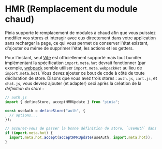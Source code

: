 # HMR (Remplacement du module chaud)

Pinia supporte le remplacement de modules à chaud afin que vous puissiez modifier vos stores et interagir avec eux directement dans votre application sans recharger la page, ce qui vous permet de conserver l'état existant, d'ajouter ou même de supprimer l'état, les actions et les getters.

Pour l'instant, seul [Vite](https://vitejs.dev/) est officiellement supporté mais tout bundler implémentant la spécification `import.meta.hot` devrait fonctionner (par exemple, [webpack](https://webpack.js.org/api/module-variables/#importmetawebpackhot) semble utiliser `import.meta.webpackHot` au lieu de `import.meta.hot`).
Vous devez ajouter ce bout de code à côté de toute déclaration de store. Disons que vous avez trois stores : `auth.js`, `cart.js`, et `chat.js`, vous devrez ajouter (et adapter) ceci après la création de la _définition du store_ :

```js
// auth.js
import { defineStore, acceptHMRUpdate } from "pinia";

const useAuth = defineStore("auth", {
  // options...
});

// assurez-vous de passer la bonne définition de store, `useAuth` dans ce cas.
if (import.meta.hot) {
  import.meta.hot.accept(acceptHMRUpdate(useAuth, import.meta.hot));
}
```
